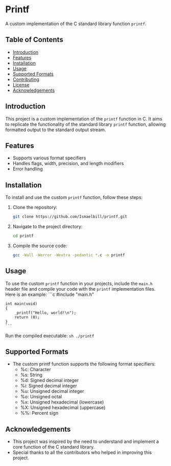 # Printf

A custom implementation of the C standard library function `printf`.

## Table of Contents

- [Introduction](#introduction)
- [Features](#features)
- [Installation](#installation)
- [Usage](#usage)
- [Supported Formats](#supported-formats)
- [Contributing](#contributing)
- [License](#license)
- [Acknowledgements](#acknowledgements)

## Introduction

This project is a custom implementation of the `printf` function in C. It aims to replicate the functionality of the standard library `printf` function, allowing formatted output to the standard output stream.

## Features

- Supports various format specifiers
- Handles flags, width, precision, and length modifiers
- Error handling

## Installation

To install and use the custom `printf` function, follow these steps:
1. Clone the repository:
    ```sh
    git clone https://github.com/Ismaelbill/printf.git
    ```
2. Navigate to the project directory:
    ```sh
    cd printf
    ```
3. Compile the source code:
    ```sh
    gcc -Wall -Werror -Wextra -pedantic *.c -o printf
    ```

## Usage

To use the custom `printf` function in your projects, include the `main.h` header file and compile your code with the `printf` implementation files. Here is an example:
    ```c
    #include "main.h"

    int main(void)
    {
        _printf("Hello, world!\n");
        return (0);
    }
    ```
Run the compiled executable:
    ```sh
    ./printf
    ```

## Supported Formats

- The custom printf function supports the following format specifiers:
  - %c: Character
  - %s: String
  - %d: Signed decimal integer
  - %i: Signed decimal integer
  - %u: Unsigned decimal integer
  - %o: Unsigned octal
  - %x: Unsigned hexadecimal (lowercase)
  - %X: Unsigned hexadecimal (uppercase)
  - %%: Percent sign

## Acknowledgements

- This project was inspired by the need to understand and implement a core function of the C standard library.
- Special thanks to all the contributors who helped in improving this project.
